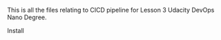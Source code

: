 
This is all the files relating to CICD pipeline for 
Lesson 3 Udacity DevOps Nano Degree.


Install